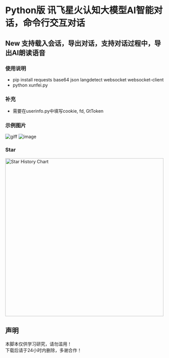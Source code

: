 # Python版 讯飞星火认知大模型AI智能对话，命令行交互对话
## New 支持载入会话，导出对话，支持对话过程中，导出AI朗读语音
### 使用说明
- pip install requests base64 json langdetect websocket websocket-client
- python xunfei.py
### 补充
- 需要在userinfo.py中填写cookie, fd, GtToken
### 示例图片
![giff](https://user-images.githubusercontent.com/21048630/236246826-5dd17c81-856b-4e50-9816-57f141d4e88d.gif)
![image](https://user-images.githubusercontent.com/21048630/236620845-a85526af-9c36-4ccf-8448-b18679ee688e.png)
### Star
<a href="https://https://github.com/dfvips/xunfeixinghuo">
        <img width="500" alt="Star History Chart" src="https://api.star-history.com/svg?repos=dfvips/xunfeixinghuo&type=Date">
      </a> 
<h2>声明</h2>
<p>本脚本仅供学习研究，请勿滥用！<br/>
 下载后请于24小时内删除，多谢合作！</p>
